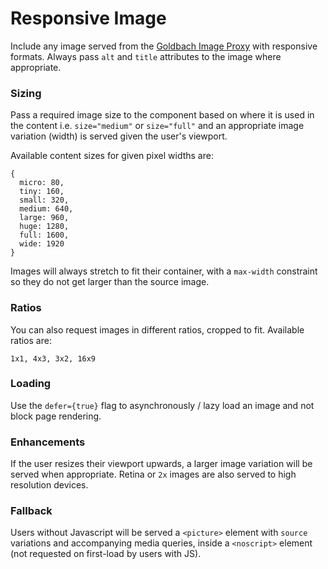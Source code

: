 # Responsive Image

Include any image served from the [Goldbach Image Proxy](https://cms.azbe.lovelysystems.com/docs/mobile_imageproxy.html) with responsive formats. Always pass `alt` and `title` attributes to the image where appropriate.


### Sizing

Pass a required image size to the component based on where it is used in the content i.e. `size="medium"` or `size="full"` and an appropriate image variation (width) is served given the user's viewport.

Available content sizes for given pixel widths are:

```
{
  micro: 80,
  tiny: 160,
  small: 320,
  medium: 640,
  large: 960,
  huge: 1280,
  full: 1600,
  wide: 1920
}
```


Images will always stretch to fit their container, with a `max-width` constraint so they do not get larger than the source image.

### Ratios

You can also request images in different ratios, cropped to fit. Available ratios are:

`1x1, 4x3, 3x2, 16x9`

### Loading

Use the `defer={true}` flag to asynchronously / lazy load an image and not block page rendering.

### Enhancements

If the user resizes their viewport upwards, a larger image variation will be served when appropriate.
Retina or `2x` images are also served to high resolution devices.

### Fallback

Users without Javascript will be served a `<picture>` element with `source` variations and accompanying media queries, inside a `<noscript>` element (not requested on first-load by users with JS).
